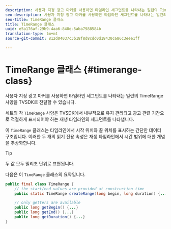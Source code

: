 ```yaml
---
description: 사용자 지정 광고 마커를 사용하면 타임라인 세그먼트를 나타내는 일련의 TimeRange 사양을 TVSDK로 전달할 수 있습니다.
seo-description: 사용자 지정 광고 마커를 사용하면 타임라인 세그먼트를 나타내는 일련의 TimeRange 사양을 TVSDK로 전달할 수 있습니다.
seo-title: TimeRange 클래스
title: TimeRange 클래스
uuid: e5a176af-29b9-4aa6-848e-5aba7988584b
translation-type: tm+mt
source-git-commit: 812d04037c3b18f8d8cdd0d18430c686c3eee1ff

---
```



# TimeRange 클래스 {#timerange-class}

사용자 지정 광고 마커를 사용하면 타임라인 세그먼트를 나타내는 일련의 TimeRange 사양을 TVSDK로 전달할 수 있습니다.

<!--<a id="section_42EB6D62627A424ABA250E3246EFEFC3"></a>-->

세트의 각 `TimeRange` 사양은 TVSDK에서 내부적으로 유지 관리되고 광고 관련 기간으로 적절하게 표시되어야 하는 재생 타임라인의 세그먼트를 나타냅니다.

이 `TimeRange` 클래스는 타임라인에서 시작 위치와 끝 위치를 표시하는 간단한 데이터 구조입니다. 이러한 두 개의 읽기 전용 속성은 재생 타임라인에서 시간 범위에 대한 개념을 추상화합니다.

>[!TIP]
>
>두 값 모두 밀리초 단위로 표현됩니다.

다음은 이 `TimeRange` 클래스의 요약입니다.

```java
public final class TimeRange {
    // the start/end values are provided at construction time
    public static TimeRange createRange(long begin, long duration) {...} 

    // only getters are available
    public long getBegin() {...} 
    public long getEnd() {...} 
    public long getDuration() {...}
}
```

